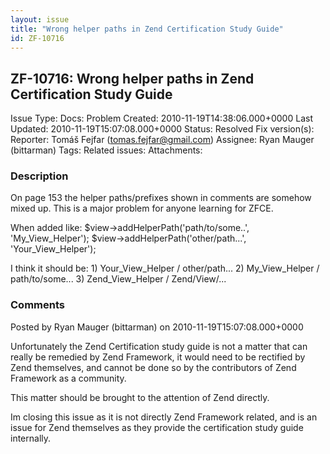 ```yaml
---
layout: issue
title: "Wrong helper paths in Zend Certification Study Guide"
id: ZF-10716
---
```


ZF-10716: Wrong helper paths in Zend Certification Study Guide 
---------------------------------------------------------------

 Issue Type: Docs: Problem Created: 2010-11-19T14:38:06.000+0000 Last Updated: 2010-11-19T15:07:08.000+0000 Status: Resolved Fix version(s): 
 Reporter:  Tomáš Fejfar (tomas.fejfar@gmail.com)  Assignee:  Ryan Mauger (bittarman)  Tags: 
 Related issues: 
 Attachments: 
### Description

On page 153 the helper paths/prefixes shown in comments are somehow mixed up. This is a major problem for anyone learning for ZFCE.

When added like: $view->addHelperPath('path/to/some..', 'My\_View\_Helper'); $view->addHelperPath('other/path...', 'Your\_View\_Helper');

I think it should be: 1) Your\_View\_Helper / other/path... 2) My\_View\_Helper / path/to/some... 3) Zend\_View\_Helper / Zend/View/...

 

 

### Comments

Posted by Ryan Mauger (bittarman) on 2010-11-19T15:07:08.000+0000

Unfortunately the Zend Certification study guide is not a matter that can really be remedied by Zend Framework, it would need to be rectified by Zend themselves, and cannot be done so by the contributors of Zend Framework as a community.

This matter should be brought to the attention of Zend directly.

Im closing this issue as it is not directly Zend Framework related, and is an issue for Zend themselves as they provide the certification study guide internally.

 

 